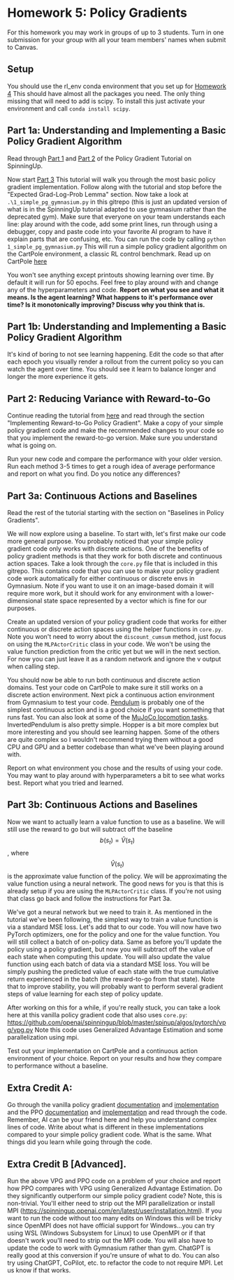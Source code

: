 # Homework 5: Policy Gradients

For this homework you may work in groups of up to 3 students. Turn in one submission for your group with all your team members' names when submit to Canvas.

## Setup
You should use the rl_env conda environment that you set up for [Homework 4](https://github.com/dsbrown1331/q-learning-homework) This should have almost all the packages you need. The only thing missing that will need to add is scipy. To install this just activate your environment and call `conda install scipy`. 

## Part 1a: Understanding and Implementing a Basic Policy Gradient Algorithm
Read through [Part 1](https://spinningup.openai.com/en/latest/spinningup/rl_intro.html) and [Part 2](https://spinningup.openai.com/en/latest/spinningup/rl_intro2.html) of the Policy Gradient Tutorial on SpinningUp.

Now start [Part 3](https://spinningup.openai.com/en/latest/spinningup/rl_intro3.html)
This tutorial will walk you through the most basic policy gradient implementation. Follow along with the tutorial and stop before the "Expected Grad-Log-Prob Lemma" section.
Now take a look at `.\1_simple_pg_gymnasium.py` in this gitrepo (this is just an updated version of what is in the SpinningUp tutorial adapted to use gymnasium rather than the deprecated gym).
Make sure that everyone on your team understands each line: play around with the code, add some print lines, run through using a debugger, copy and paste code into your favorite AI program to have it explain parts that are confusing, etc. 
You can run the code by calling 
`
python 1_simple_pg_gymnasium.py
`
This will run a simple policy gradient algorithm on the CartPole environment, a classic RL control benchmark. Read up on CartPole [here](https://gymnasium.farama.org/environments/classic_control/cart_pole/.)

You won't see anything except printouts showing learning over time. By default it will run for 50 epochs. Feel free to play around with and change any of the hyperparameters and code. **Report on what you see and what it means. Is the agent learning? What happens to it's performance over time? Is it monotonically improving? Discuss why you think that is.**

## Part 1b: Understanding and Implementing a Basic Policy Gradient Algorithm

It's kind of boring to not see learning happening. Edit the code so that after each epoch you visually render a rollout from the current policy so you can watch the agent over time. You should see it learn to balance longer and longer the more experience it gets. 

## Part 2: Reducing Variance with Reward-to-Go

Continue reading the tutorial from [here](https://spinningup.openai.com/en/latest/spinningup/rl_intro3.html#expected-grad-log-prob-lemma)
and read through the section "Implementing Reward-to-Go Policy Gradient". 
Make a copy of your simple policy gradient code and make the recommended changes to your code so that you implement the reward-to-go version. Make sure you understand what is going on.

Run your new code and compare the performance with your older version. Run each method 3-5 times to get a rough idea of average performance and report on what you find. Do you notice any differences? 

## Part 3a: Continuous Actions and Baselines
Read the rest of the tutorial starting with the section on "Baselines in Policy Gradients".

We will now explore using a baseline. To start with, let's first make our code more general purpose. You probably noticed that your simple policy gradient code only works with discrete actions. One of the benefits of policy gradient methods is that they work for both discrete and continuous action spaces. Take a look through the `core.py` file that is included in this gitrepo. This contains code that you can use to make your policy gradient code work automatically for either continuous or discrete envs in Gymnasium. Note if you want to use it on an image-based domain it will require more work, but it should work for any environment with a lower-dimensional state space represented by a vector which is fine for our purposes.

Create an updated version of your policy gradient code that works for either continuous or discrete action spaces using the helper functions in `core.py`. Note you won't need to worry about the `discount_cumsum` method, just focus on using the `MLPActorCritic` class in your code. We won't be using the value function prediction from the critic yet but we will in the next section. For now you can just leave it as a random network and ignore the v output when calling step.

You should now be able to run both continuous and discrete action domains. Test your code on CartPole to make sure it still works on a discrete action environment. Next pick a continuous action environment from Gymnasium to test your code. [Pendulum](https://gymnasium.farama.org/environments/classic_control/pendulum/) is probably one of the simplest continuous action and is a good choice if you want something that runs fast. You can also look at some of the [MuJoCo locomotion tasks](https://gymnasium.farama.org/environments/mujoco/). InvertedPendulum is also pretty simple. Hopper is a bit more complex but more interesting and you should see learning happen. Some of the others are quite complex so I wouldn't recommend trying them without a good CPU and GPU and a better codebase than what we've been playing around with.

Report on what environment you chose and the results of using your code. You may want to play around with hyperparameters a bit to see what works best. Report what you tried and learned.

## Part 3b: Continuous Actions and Baselines

Now we want to actually learn a value function to use as a baseline. We will still use the reward to go but will subtract off the baseline  $$b(s_t) = \hat{V}(s_t)$$, where $$\hat{V}(s_t)$$ is the approximate value function of the policy. We will be approximating the value function using a neural network. The good news for you is that this is already setup if you are using the `MLPActorCritic` class. If you're not using that class go back and follow the instructions for Part 3a. 

We've got a neural network but we need to train it. As mentioned in the tutorial we've been following, the simplest way to train a value function is via a standard MSE loss. Let's add that to our code. You will now have two PyTorch optimizers, one for the policy and one for the value function. You will still collect a batch of on-policy data. Same as before you'll update the policy using a policy gradient, but now you will subtract off the value of each state when computing this update. You will also update the value function using each batch of data via a standard MSE loss. You will be simply pushing the predicted value of each state with the true cumulative return experienced in the batch (the reward-to-go from that state). Note that to improve stability, you will probably want to perform several gradient steps of value learning for each step of policy update.

After working on this for a while, if you're really stuck, you can take a look here at this vanilla policy gradient code that also uses `core.py`: https://github.com/openai/spinningup/blob/master/spinup/algos/pytorch/vpg/vpg.py
Note this code uses Generalized Advantage Estimation and some parallelization using mpi.

Test out your implementation on CartPole and a continuous action environment of your choice. Report on your results and how they compare to performance without a baseline.


## Extra Credit A:

Go through the vanilla policy gradient [documentation](https://spinningup.openai.com/en/latest/algorithms/vpg.html) and [implementation](https://github.com/openai/spinningup/tree/master/spinup/algos/pytorch/vpg) and the PPO [documentation](https://spinningup.openai.com/en/latest/algorithms/ppo.html) and [implementation](https://github.com/openai/spinningup/tree/master/spinup/algos/pytorch/ppo) and read through the code. Remember, AI can be your friend here and help you understand complex lines of code. Write about what is different in these implementations compared to your simple policy gradient code. What is the same. What things did you learn while going through the code.

## Extra Credit B [Advanced].

Run the above VPG and PPO code on a problem of your choice and report how PPO compares with VPG using Generalized Advantage Estimation. Do they significantly outperform our simple policy gradient code? Note, this is non-trivial. You'll either need to strip out the MPI parallelization or install MPI (https://spinningup.openai.com/en/latest/user/installation.html). If you want to run the code without too many edits on Windows this will be tricky since OpenMPI does not have official support for Windows...you can try using WSL (Windows Subsystem for Linux) to use OpenMPI or if that doesn't work you'll need to strip out the MPI code. You will also have to update the code to work with Gymnasium rather than gym. ChatGPT is really good at this conversion if you're unsure of what to do. You can also try using ChatGPT, CoPilot, etc. to refactor the code to not require MPI. Let us know if that works.
